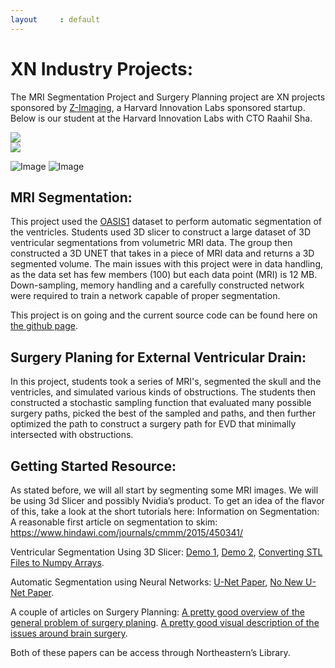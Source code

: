 ```yaml
---
layout     : default
---
```


# XN Industry Projects:

The MRI Segmentation Project and Surgery Planning project are XN projects sponsored by [Z-Imaging](http://zimaging.io/), a Harvard Innovation Labs sponsored startup. Below is our student at the Harvard Innovation Labs with CTO Raahil Sha.

<div><img class="XNImage" src="https://raw.githubusercontent.com/tipthederiver/Math-7243-2020/master/Projects/Z-Imaging%20Meeting.jpg"></div>
<div><img class="XNImage" src="https://raw.githubusercontent.com/tipthederiver/Math-7243-2020/master/Projects/Z-Imaging%20Meeting2.jpg"></div>

![Image](https://raw.githubusercontent.com/tipthederiver/Math-7243-2020/master/Projects/Z-Imaging%20Meeting.jpg)
![Image](https://raw.githubusercontent.com/tipthederiver/Math-7243-2020/master/Projects/Z-Imaging%20Meeting2.jpg)

## MRI Segmentation:

This project used the [OASIS1](https://www.oasis-brains.org/) dataset to perform automatic segmentation of the ventricles. Students used 3D slicer to construct a large dataset of 3D ventricular segmentations from volumetric MRI data. The group then constructed a 3D UNET that takes in a piece of MRI data and returns a 3D segmented volume. The main issues with this project were in data handling, as the data set has few members (100) but each data point (MRI) is 12 MB. Down-sampling, memory handling and a carefully constructed network were required to train a network capable of proper segmentation. 

This project is on going and the current source code can be found here on [the github page](https://github.com/tipthederiver/Math-7243-2020/tree/master/Segmentation).

## Surgery Planing for External Ventricular Drain:

In this project, students took a series of MRI's, segmented the skull and the ventricles, and simulated various kinds of obstructions. The students then constructed a stochastic sampling function that evaluated many possible surgery paths, picked the best of the sampled and paths, and then further optimized the path to construct a surgery path for EVD that minimally intersected with obstructions. 


## Getting Started Resource:

As stated before, we will all start by segmenting some MRI images. We will be using 3d Slicer and possibly Nvidia’s product. To get an idea of the flavor of this, take a look at the short tutorials here:
Information on Segmentation:
A reasonable first article on segmentation to skim:
https://www.hindawi.com/journals/cmmm/2015/450341/

Ventricular Segmentation Using 3D Slicer: [Demo 1](https://www.youtube.com/watch?v=cIpPSo9Y0Yo&t=92s
), [Demo 2](https://www.youtube.com/watch?v=cIpPSo9Y0Yo&t=92s), [Converting STL Files to Numpy Arrays](https://www.youtube.com/watch?v=ggPed6RvQno). 

Automatic Segmentation using Neural Networks: [U-Net Paper](https://arxiv.org/abs/1505.04597), [No New U-Net Paper](https://arxiv.org/abs/1809.10486).


A couple of articles on Surgery Planning:
[A pretty good overview of the general problem of surgery planing](https://www.ncbi.nlm.nih.gov/pubmed/17487658).
[A pretty good visual description of the issues around brain surgery](https://kclpure.kcl.ac.uk/portal/en/publications/stereoelectroencephalography-electrode-placement(8dc02cb6-4f2a-489a-9796-ffb6f592fbc7).html).

Both of these papers can be access through Northeastern’s Library.
